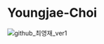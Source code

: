 # Youngjae-Choi

![github_최영재_ver1](https://user-images.githubusercontent.com/29723695/135609771-6f953c9c-77a9-41b8-a6c3-0428b8ee3dc5.png)

